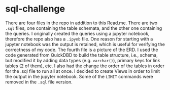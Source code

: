 # sql-challenge
There are four files in the repo in addition to this Read.me. There are two `.sql` files, one containing the table schemata, and the other one containing the queries. I originally created the queries using a jupyter notebook, therefore the repo also has a `.ipynb` file. One reason for starting with a jupyter notebook was the output is retained, which is useful for verifying the correctness of my code. The fourth file is a picture of the ERD. I used the code generated from QuickDBD to build the table structure, i.e., schema, but modified it by adding data types (e.g. `varchar()`), primary keys for link tables (2 of them), etc. I also had the change the order of the tables in order for the .sql file to run all at once. I decided to create Views in order to limit the output in the jupyter notebook. Some of the `LIMIT` commands were removed in the `.sql` file version.
